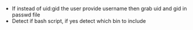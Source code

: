* If instead of uid:gid the user provide username then grab uid and gid in passwd file
* Detect if bash script, if yes detect which bin to include